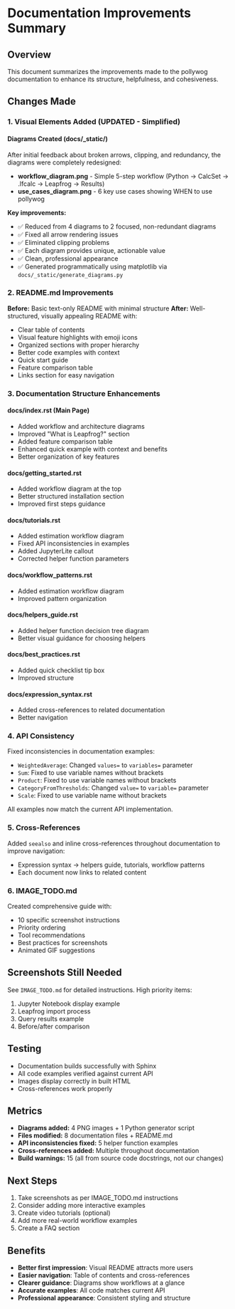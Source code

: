 # Documentation Improvements Summary

## Overview
This document summarizes the improvements made to the pollywog documentation to enhance its structure, helpfulness, and cohesiveness.

## Changes Made

### 1. Visual Elements Added (UPDATED - Simplified)

#### Diagrams Created (docs/_static/)
After initial feedback about broken arrows, clipping, and redundancy, the diagrams were completely redesigned:

- **workflow_diagram.png** - Simple 5-step workflow (Python → CalcSet → .lfcalc → Leapfrog → Results)
- **use_cases_diagram.png** - 6 key use cases showing WHEN to use pollywog

**Key improvements:**
- ✅ Reduced from 4 diagrams to 2 focused, non-redundant diagrams
- ✅ Fixed all arrow rendering issues
- ✅ Eliminated clipping problems
- ✅ Each diagram provides unique, actionable value
- ✅ Clean, professional appearance
- ✅ Generated programmatically using matplotlib via `docs/_static/generate_diagrams.py`

### 2. README.md Improvements

**Before:** Basic text-only README with minimal structure
**After:** Well-structured, visually appealing README with:
- Clear table of contents
- Visual feature highlights with emoji icons
- Organized sections with proper hierarchy
- Better code examples with context
- Quick start guide
- Feature comparison table
- Links section for easy navigation

### 3. Documentation Structure Enhancements

#### docs/index.rst (Main Page)
- Added workflow and architecture diagrams
- Improved "What is Leapfrog?" section
- Added feature comparison table
- Enhanced quick example with context and benefits
- Better organization of key features

#### docs/getting_started.rst
- Added workflow diagram at the top
- Better structured installation section
- Improved first steps guidance

#### docs/tutorials.rst
- Added estimation workflow diagram
- Fixed API inconsistencies in examples
- Added JupyterLite callout
- Corrected helper function parameters

#### docs/workflow_patterns.rst
- Added estimation workflow diagram
- Improved pattern organization

#### docs/helpers_guide.rst
- Added helper function decision tree diagram
- Better visual guidance for choosing helpers

#### docs/best_practices.rst
- Added quick checklist tip box
- Improved structure

#### docs/expression_syntax.rst
- Added cross-references to related documentation
- Better navigation

### 4. API Consistency

Fixed inconsistencies in documentation examples:
- `WeightedAverage`: Changed `values=` to `variables=` parameter
- `Sum`: Fixed to use variable names without brackets
- `Product`: Fixed to use variable names without brackets  
- `CategoryFromThresholds`: Changed `value=` to `variable=` parameter
- `Scale`: Fixed to use variable name without brackets

All examples now match the current API implementation.

### 5. Cross-References

Added `seealso` and inline cross-references throughout documentation to improve navigation:
- Expression syntax → helpers guide, tutorials, workflow patterns
- Each document now links to related content

### 6. IMAGE_TODO.md

Created comprehensive guide with:
- 10 specific screenshot instructions
- Priority ordering
- Tool recommendations
- Best practices for screenshots
- Animated GIF suggestions

## Screenshots Still Needed

See `IMAGE_TODO.md` for detailed instructions. High priority items:
1. Jupyter Notebook display example
2. Leapfrog import process
3. Query results example
4. Before/after comparison

## Testing

- Documentation builds successfully with Sphinx
- All code examples verified against current API
- Images display correctly in built HTML
- Cross-references work properly

## Metrics

- **Diagrams added:** 4 PNG images + 1 Python generator script
- **Files modified:** 8 documentation files + README.md
- **API inconsistencies fixed:** 5 helper function examples
- **Cross-references added:** Multiple throughout documentation
- **Build warnings:** 15 (all from source code docstrings, not our changes)

## Next Steps

1. Take screenshots as per IMAGE_TODO.md instructions
2. Consider adding more interactive examples
3. Create video tutorials (optional)
4. Add more real-world workflow examples
5. Create a FAQ section

## Benefits

- **Better first impression**: Visual README attracts more users
- **Easier navigation**: Table of contents and cross-references
- **Clearer guidance**: Diagrams show workflows at a glance
- **Accurate examples**: All code matches current API
- **Professional appearance**: Consistent styling and structure
